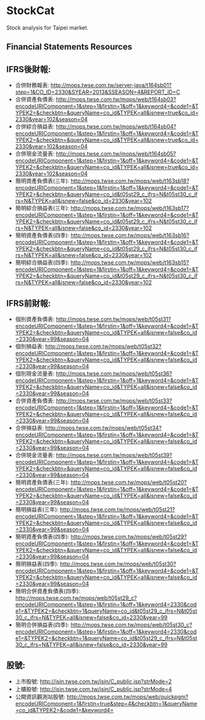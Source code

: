 # StockCat
Stock analysis for Taipei market.

Financial Statements Resources
------------------------------

IFRS後財報:
----------
* 合併財務報表: 
http://mops.twse.com.tw/server-java/t164sb01?step=1&CO_ID=2330&SYEAR=2013&SSEASON=4&REPORT_ID=C
* 合併資產負債表:
http://mops.twse.com.tw/mops/web/t164sb03?encodeURIComponent=1&step=1&firstin=1&off=1&keyword4=&code1=&TYPEK2=&checkbtn=&queryName=co_id&TYPEK=all&isnew=true&co_id=2330&year=102&season=04
* 合併綜合損益表:
http://mops.twse.com.tw/mops/web/t164sb04?encodeURIComponent=1&step=1&firstin=1&off=1&keyword4=&code1=&TYPEK2=&checkbtn=&queryName=co_id&TYPEK=all&isnew=true&co_id=2330&year=102&season=04
* 合併現金流量表:
http://mops.twse.com.tw/mops/web/t164sb05?encodeURIComponent=1&step=1&firstin=1&off=1&keyword4=&code1=&TYPEK2=&checkbtn=&queryName=co_id&TYPEK=all&isnew=true&co_id=2330&year=102&season=04
* 簡明資產負債表(三年):
http://mops.twse.com.tw/mops/web/t163sb18?encodeURIComponent=1&step=1&firstin=1&off=1&keyword4=&code1=&TYPEK2=&checkbtn=&queryName=co_id&t05st29_c_ifrs=N&t05st30_c_ifrs=N&TYPEK=all&isnew=false&co_id=2330&year=102
* 簡明綜合損益表(三年):
http://mops.twse.com.tw/mops/web/t163sb17?encodeURIComponent=1&step=1&firstin=1&off=1&keyword4=&code1=&TYPEK2=&checkbtn=&queryName=co_id&t05st29_c_ifrs=N&t05st30_c_ifrs=N&TYPEK=all&isnew=false&co_id=2330&year=102
* 簡明資產負債表(四季):
http://mops.twse.com.tw/mops/web/t163sb16?encodeURIComponent=1&step=1&firstin=1&off=1&keyword4=&code1=&TYPEK2=&checkbtn=&queryName=co_id&t05st29_c_ifrs=N&t05st30_c_ifrs=N&TYPEK=all&isnew=false&co_id=2330&year=102
* 簡明綜合損益表(四季):
http://mops.twse.com.tw/mops/web/t163sb15?encodeURIComponent=1&step=1&firstin=1&off=1&keyword4=&code1=&TYPEK2=&checkbtn=&queryName=co_id&t05st29_c_ifrs=N&t05st30_c_ifrs=N&TYPEK=all&isnew=false&co_id=2330&year=102

IFRS前財報:
----------
* 個別資產負債表:
http://mops.twse.com.tw/mops/web/t05st31?encodeURIComponent=1&step=1&firstin=1&off=1&keyword4=&code1=&TYPEK2=&checkbtn=&queryName=co_id&TYPEK=all&isnew=false&co_id=2330&year=99&season=04
* 個別損益表:
http://mops.twse.com.tw/mops/web/t05st32?encodeURIComponent=1&step=1&firstin=1&off=1&keyword4=&code1=&TYPEK2=&checkbtn=&queryName=co_id&TYPEK=all&isnew=false&co_id=2330&year=99&season=04
* 個別現金流量表:
http://mops.twse.com.tw/mops/web/t05st36?encodeURIComponent=1&step=1&firstin=1&off=1&keyword4=&code1=&TYPEK2=&checkbtn=&queryName=co_id&TYPEK=all&isnew=false&co_id=2330&year=99&season=04
* 合併資產負債表:
http://mops.twse.com.tw/mops/web/t05st33?encodeURIComponent=1&step=1&firstin=1&off=1&keyword4=&code1=&TYPEK2=&checkbtn=&queryName=co_id&TYPEK=all&isnew=false&co_id=2330&year=99&season=04
* 合併損益表:
http://mops.twse.com.tw/mops/web/t05st34?encodeURIComponent=1&step=1&firstin=1&off=1&keyword4=&code1=&TYPEK2=&checkbtn=&queryName=co_id&TYPEK=all&isnew=false&co_id=2330&year=99&season=04
* 合併現金流量表:
http://mops.twse.com.tw/mops/web/t05st39?encodeURIComponent=1&step=1&firstin=1&off=1&keyword4=&code1=&TYPEK2=&checkbtn=&queryName=co_id&TYPEK=all&isnew=false&co_id=2330&year=99&season=04
* 簡明資產負債表(三年):
http://mops.twse.com.tw/mops/web/t05st20?encodeURIComponent=1&step=1&firstin=1&off=1&keyword4=&code1=&TYPEK2=&checkbtn=&queryName=co_id&TYPEK=all&isnew=false&co_id=2330&year=99&season=04
* 簡明損益表(三年):
http://mops.twse.com.tw/mops/web/t05st21?encodeURIComponent=1&step=1&firstin=1&off=1&keyword4=&code1=&TYPEK2=&checkbtn=&queryName=co_id&TYPEK=all&isnew=false&co_id=2330&year=99&season=04
* 簡明資產負債表(四季):
http://mops.twse.com.tw/mops/web/t05st29?encodeURIComponent=1&step=1&firstin=1&off=1&keyword4=&code1=&TYPEK2=&checkbtn=&queryName=co_id&TYPEK=all&isnew=false&co_id=2330&year=99&season=04
* 簡明損益表(四季):
http://mops.twse.com.tw/mops/web/t05st30?encodeURIComponent=1&step=1&firstin=1&off=1&keyword4=&code1=&TYPEK2=&checkbtn=&queryName=co_id&TYPEK=all&isnew=false&co_id=2330&year=99&season=04
* 簡明合併資產負債表(四季):
http://mops.twse.com.tw/mops/web/t05st29_c?encodeURIComponent=1&step=1&firstin=1&off=1&keyword4=2330&code1=&TYPEK2=&checkbtn=1&queryName=co_id&t05st29_c_ifrs=N&t05st30_c_ifrs=N&TYPEK=all&isnew=false&co_id=2330&year=99
* 簡明合併損益表(四季):
http://mops.twse.com.tw/mops/web/t05st30_c?encodeURIComponent=1&step=1&firstin=1&off=1&keyword4=2330&code1=&TYPEK2=&checkbtn=1&queryName=co_id&t05st29_c_ifrs=N&t05st30_c_ifrs=N&TYPEK=all&isnew=false&co_id=2330&year=99

股號:
----
* 上市股號: http://isin.twse.com.tw/isin/C_public.jsp?strMode=2 
* 上櫃股號: http://isin.twse.com.tw/isin/C_public.jsp?strMode=4
* 公開資訊觀測站股號: http://mops.twse.com.tw/mops/web/quickpgm?encodeURIComponent=1&firstin=true&step=4&checkbtn=1&queryName=co_id&TYPEK2=&code1=&keyword4=
